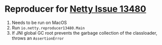 # Reproducer for [Netty Issue 13480](https://github.com/netty/netty/issues/13480)

1. Needs to be run on MacOS
2. Run `io.netty.reproducer13480.Main`
3. If JNI global GC root prevents the garbage collection of the classloader, throws an `AssertionError`
